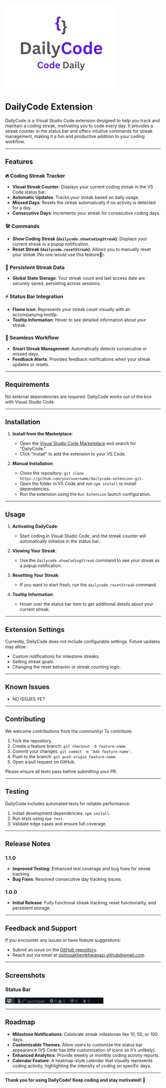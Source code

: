 ![DailyCode Icon](./images/dailycode-icon.png)
# DailyCode Extension

DailyCode is a Visual Studio Code extension designed to help you track and maintain a coding streak, motivating you to code every day. It provides a streak counter in the status bar and offers intuitive commands for streak management, making it a fun and productive addition to your coding workflow.

---

## Features

### 🔥 Coding Streak Tracker
- **Visual Streak Counter**: Displays your current coding streak in the VS Code status bar.
- **Automatic Updates**: Tracks your streak based on daily usage.
- **Missed Days**: Resets the streak automatically if no activity is detected for a day.
- **Consecutive Days**: Increments your streak for consecutive coding days.

### 🛠️ Commands
- **Show Coding Streak (`dailycode.showCodingStreak`)**: Displays your current streak in a popup notification.
- **Reset Streak (`dailycode.resetStreak`)**: Allows you to manually reset your streak (No one would use this feature🤣).

### 💾 Persistent Streak Data
- **Global State Storage**: Your streak count and last access date are securely saved, persisting across sessions.

### ⚡ Status Bar Integration
- **Flame Icon**: Represents your streak count visually with an accompanying tooltip.
- **Tooltip Information**: Hover to see detailed information about your streak.

### 🔗 Seamless Workflow
- **Smart Streak Management**: Automatically detects consecutive or missed days.
- **Feedback Alerts**: Provides feedback notifications when your streak updates or resets.

---

## Requirements

No external dependencies are required. DailyCode works out of the box with Visual Studio Code.

---

## Installation

1. **Install from the Marketplace**:
   - Open the [Visual Studio Code Marketplace](https://marketplace.visualstudio.com/) and search for "DailyCode."
   - Click "Install" to add the extension to your VS Code.

2. **Manual Installation**:
   - Clone the repository: `git clone https://github.com/yourusername/dailycode-extension.git`.
   - Open the folder in VS Code and run `npm install` to install dependencies.
   - Run the extension using the `Run Extension` launch configuration.

---

## Usage

1. **Activating DailyCode**:
   - Start coding in Visual Studio Code, and the streak counter will automatically initialize in the status bar.

2. **Viewing Your Streak**:
   - Use the `dailycode.showCodingStreak` command to see your streak as a popup notification.

3. **Resetting Your Streak**:
   - If you want to start fresh, run the `dailycode.resetStreak` command.

4. **Tooltip Information**:
   - Hover over the status bar item to get additional details about your current streak.

---

## Extension Settings

Currently, DailyCode does not include configurable settings. Future updates may allow:
- Custom notifications for milestone streaks.
- Setting streak goals.
- Changing the reset behavior or streak counting logic.

---

## Known Issues

- NO ISSUES YET

---

## Contributing

We welcome contributions from the community! To contribute:

1. Fork the repository.
2. Create a feature branch: `git checkout -b feature-name`.
3. Commit your changes: `git commit -m 'Add feature-name'`.
4. Push to the branch: `git push origin feature-name`.
5. Open a pull request on GitHub.

Please ensure all tests pass before submitting your PR.

---

## Testing

DailyCode includes automated tests for reliable performance:

1. Install development dependencies: `npm install`.
2. Run tests using `npm test`.
3. Validate edge cases and ensure full coverage.

---

## Release Notes

### 1.1.0
- **Improved Testing**: Enhanced test coverage and bug fixes for streak tracking.
- **Bug Fixes**: Resolved consecutive day tracking issues.

### 1.0.0
- **Initial Release**: Fully functional streak tracking, reset functionality, and persistent storage.

---

## Feedback and Support

If you encounter any issues or have feature suggestions:
- Submit an issue on the [GitHub repository](https://github.com/Siphosakhe2583003/dailycode).
- Reach out via email at [siphosakhemkhwanazi.github@gmail.com](mailto:siphosakhemkhwanazi.github@gmail.com).

---

## Screenshots

### Status Bar
![Status Bar](./images/status-bar.png)

---

## Roadmap

- **Milestone Notifications**: Celebrate streak milestones like 10, 50, or 100 days.
- **Customizable Themes**: Allow users to customize the status bar appearance (VS Code has little customization of icons so it's unlikely).
- **Enhanced Analytics**: Provide weekly or monthly coding activity reports.
- **Calendar Feature**: A heatmap-style calendar that visually represents coding activity, highlighting the intensity of coding on specific days.
---

**Thank you for using DailyCode! Keep coding and stay motivated! 🚀**
